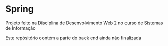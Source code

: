 # Spring

Projeto feito na Disciplina de Desenvolvimento Web 2 no curso de Sistemas de Informação

Este repósitório contém a parte do back end ainda não finalizada
